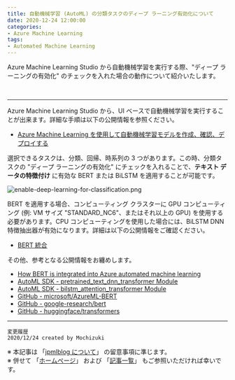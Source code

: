 ```yaml
---
title: 自動機械学習 (AutoML) の分類タスクのディープ ラーニング有効化について
date: 2020-12-24 12:00:00
categories:
- Azure Machine Learning
tags:
- Automated Machine Learning
---
```

Azure Machine Learning Studio から自動機械学習を実行する際、"ディープ ラーニングの有効化" のチェックを入れた場合の動作について紹介いたします。
<!-- more -->
<br>

***
Azure Machine Learning Studio から、UI ベースで自動機械学習を実行することが出来ます。詳細な手順は以下の公開情報を参照ください。  

- [Azure Machine Learning を使用して自動機械学習モデルを作成、確認、デプロイする](https://docs.microsoft.com/ja-jp/azure/machine-learning/how-to-use-automated-ml-for-ml-models)

選択できるタスクは、分類、回帰、時系列の 3 つがあります。この時、分類タスクの "ディープ ラーニングの有効化" にチェックを入れることで、**テキスト データの特徴付け** に有効な BERT または BiLSTM を適用することが可能です。  

![enable-deep-learning-for-classification.png](https://jpmlblog.github.io/images/AML-deep-learning-for-automl/enable-deep-learning-for-classification.png)

BERT を適用する場合、コンピューティング クラスターに GPU コンピューティング (例: VM サイズ "STANDARD_NC6"、またはそれ以上の GPU) を使用する必要があります。CPU コンピューティングを使用した場合には、BiLSTM DNN 特徴抽出器が有効になります。詳細は以下の公開情報をご確認ください。  

- [BERT 統合](https://docs.microsoft.com/ja-jp/azure/machine-learning/how-to-configure-auto-features#bert-integration)

その他、参考となる公開情報をお纏めします。  

- [How BERT is integrated into Azure automated machine learning](https://techcommunity.microsoft.com/t5/azure-ai/how-bert-is-integrated-into-azure-automated-machine-learning/ba-p/1194657)
- [AutoML SDK - pretrained_text_dnn_transformer Module](https://docs.microsoft.com/en-us/python/api/azureml-automl-runtime/azureml.automl.runtime.featurizer.transformer.text.pretrained_text_dnn_transformer?view=azure-ml-py)
- [AutoML SDK - bilstm_attention_transformer Module](https://docs.microsoft.com/en-us/python/api/azureml-automl-runtime/azureml.automl.runtime.featurizer.transformer.text.bilstm_attention_transformer?view=azure-ml-py)
- [GitHub - microsoft/AzureML-BERT](https://github.com/Microsoft/AzureML-BERT)
- [GitHub - google-research/bert](https://github.com/google-research/bert)
- [GitHub - huggingface/transformers](https://github.com/huggingface/transformers)


***
`変更履歴`  
`2020/12/24 created by Mochizuki`

※ 本記事は 「[jpmlblog について](https://jpmlblog.github.io/blog/2020/01/01/about-jpmlblog/)」 の留意事項に準じます。  
※ 併せて 「[ホームページ](https://jpmlblog.github.io/blog/)」 および 「[記事一覧](https://jpmlblog.github.io/blog/archives/)」 もご参照いただければ幸いです。  